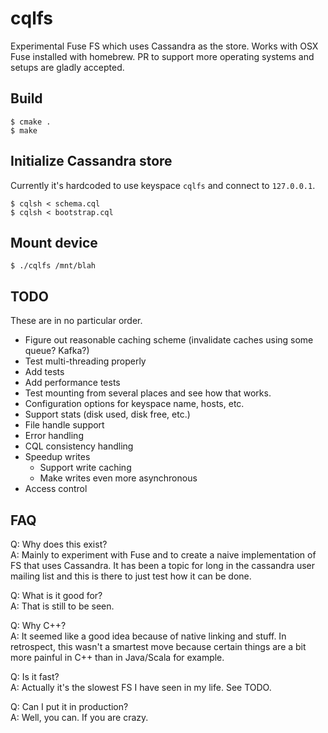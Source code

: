 # cqlfs
Experimental Fuse FS which uses Cassandra as the store. Works with OSX Fuse installed with homebrew. PR to support more operating systems and setups are gladly accepted.

## Build

    $ cmake .
    $ make
    
## Initialize Cassandra store

Currently it's hardcoded to use keyspace `cqlfs` and connect to `127.0.0.1`.

    $ cqlsh < schema.cql
    $ cqlsh < bootstrap.cql 

## Mount device 

    $ ./cqlfs /mnt/blah
    
    
## TODO

These are in no particular order.

* Figure out reasonable caching scheme (invalidate caches using some queue? Kafka?)
* Test multi-threading properly
* Add tests
* Add performance tests
* Test mounting from several places and see how that works.
* Configuration options for keyspace name, hosts, etc.
* Support stats (disk used, disk free, etc.)
* File handle support
* Error handling
* CQL consistency handling
* Speedup writes
	* Support write caching
	* Make writes even more asynchronous
* Access control


## FAQ

Q: Why does this exist?<br />
A: Mainly to experiment with Fuse and to create a naive implementation of FS that uses Cassandra. It has been a topic for long in the cassandra user mailing list and this is there to just test how it can be done.

Q: What is it good for?<br />
A: That is still to be seen.

Q: Why C++?<br />
A: It seemed like a good idea because of native linking and stuff. In retrospect, this wasn't a smartest move because certain things are a bit more painful in C++ than in Java/Scala for example.

Q: Is it fast?<br />
A: Actually it's the slowest FS I have seen in my life. See TODO.

Q: Can I put it in production?<br />
A: Well, you can. If you are crazy.